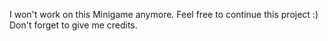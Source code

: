 I won't work on this Minigame anymore. Feel free to continue this project :) Don't forget to give me credits.